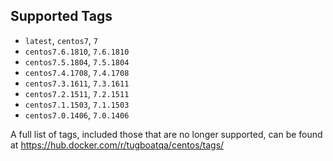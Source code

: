 ## Supported Tags

* `latest`, `centos7`, `7`
* `centos7.6.1810`, `7.6.1810`
* `centos7.5.1804`, `7.5.1804`
* `centos7.4.1708`, `7.4.1708`
* `centos7.3.1611`, `7.3.1611`
* `centos7.2.1511`, `7.2.1511`
* `centos7.1.1503`, `7.1.1503`
* `centos7.0.1406`, `7.0.1406`

A full list of tags, included those that are no longer supported, can be found at
https://hub.docker.com/r/tugboatqa/centos/tags/
